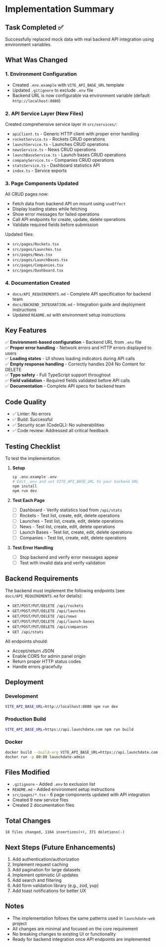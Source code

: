 # Implementation Summary

## Task Completed ✅

Successfully replaced mock data with real backend API integration using environment variables.

## What Was Changed

### 1. Environment Configuration
- Created `.env.example` with `VITE_API_BASE_URL` template
- Updated `.gitignore` to exclude `.env` file
- Backend URL is now configurable via environment variable (default: `http://localhost:8080`)

### 2. API Service Layer (New Files)
Created comprehensive service layer in `src/services/`:
- `apiClient.ts` - Generic HTTP client with proper error handling
- `rocketService.ts` - Rockets CRUD operations
- `launchService.ts` - Launches CRUD operations  
- `newsService.ts` - News CRUD operations
- `launchBaseService.ts` - Launch bases CRUD operations
- `companyService.ts` - Companies CRUD operations
- `statsService.ts` - Dashboard statistics API
- `index.ts` - Service exports

### 3. Page Components Updated
All CRUD pages now:
- Fetch data from backend API on mount using `useEffect`
- Display loading states while fetching
- Show error messages for failed operations
- Call API endpoints for create, update, delete operations
- Validate required fields before submission

Updated files:
- `src/pages/Rockets.tsx`
- `src/pages/Launches.tsx`
- `src/pages/News.tsx`
- `src/pages/LaunchBases.tsx`
- `src/pages/Companies.tsx`
- `src/pages/Dashboard.tsx`

### 4. Documentation Created
- `docs/API_REQUIREMENTS.md` - Complete API specification for backend team
- `docs/BACKEND_INTEGRATION.md` - Integration guide and deployment instructions
- Updated `README.md` with environment setup instructions

## Key Features

✅ **Environment-based configuration** - Backend URL from `.env` file  
✅ **Proper error handling** - Network errors and HTTP errors displayed to users  
✅ **Loading states** - UI shows loading indicators during API calls  
✅ **Empty response handling** - Correctly handles 204 No Content for DELETE  
✅ **Type safety** - Full TypeScript support throughout  
✅ **Field validation** - Required fields validated before API calls  
✅ **Documentation** - Complete API specs for backend team  

## Code Quality

- ✅ Linter: No errors
- ✅ Build: Successful
- ✅ Security scan (CodeQL): No vulnerabilities
- ✅ Code review: Addressed all critical feedback

## Testing Checklist

To test the implementation:

1. **Setup**
   ```bash
   cp .env.example .env
   # Edit .env and set VITE_API_BASE_URL to your backend URL
   npm install
   npm run dev
   ```

2. **Test Each Page**
   - [ ] Dashboard - Verify statistics load from `/api/stats`
   - [ ] Rockets - Test list, create, edit, delete operations
   - [ ] Launches - Test list, create, edit, delete operations
   - [ ] News - Test list, create, edit, delete operations
   - [ ] Launch Bases - Test list, create, edit, delete operations
   - [ ] Companies - Test list, create, edit, delete operations

3. **Test Error Handling**
   - [ ] Stop backend and verify error messages appear
   - [ ] Test with invalid data and verify validation

## Backend Requirements

The backend must implement the following endpoints (see `docs/API_REQUIREMENTS.md` for details):

- `GET/POST/PUT/DELETE /api/rockets`
- `GET/POST/PUT/DELETE /api/launches`
- `GET/POST/PUT/DELETE /api/news`
- `GET/POST/PUT/DELETE /api/launch-bases`
- `GET/POST/PUT/DELETE /api/companies`
- `GET /api/stats`

All endpoints should:
- Accept/return JSON
- Enable CORS for admin panel origin
- Return proper HTTP status codes
- Handle errors gracefully

## Deployment

### Development
```bash
VITE_API_BASE_URL=http://localhost:8080 npm run dev
```

### Production Build
```bash
VITE_API_BASE_URL=https://api.launchdate.com npm run build
```

### Docker
```bash
docker build --build-arg VITE_API_BASE_URL=https://api.launchdate.com -t launchdate-admin .
docker run -p 80:80 launchdate-admin
```

## Files Modified

- `.gitignore` - Added `.env` to exclusion list
- `README.md` - Added environment setup instructions
- `src/pages/*.tsx` - 6 page components updated with API integration
- Created 9 new service files
- Created 2 documentation files

## Total Changes

```
18 files changed, 1164 insertions(+), 371 deletions(-)
```

## Next Steps (Future Enhancements)

1. Add authentication/authorization
2. Implement request caching
3. Add pagination for large datasets
4. Implement optimistic UI updates
5. Add search and filtering
6. Add form validation library (e.g., zod, yup)
7. Add toast notifications for better UX

## Notes

- The implementation follows the same patterns used in `launchdate-web` project
- All changes are minimal and focused on the core requirement
- No breaking changes to existing UI or functionality
- Ready for backend integration once API endpoints are implemented
